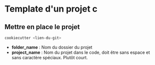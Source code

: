 # Template d'un projet c

## Mettre en place le projet

```bash
cookiecutter <lien-du-git> 
```

- **folder_name** : Nom du dossier du projet
- **project_name** : Nom du projet dans le code, doit être sans espace et sans caractère spéciaux. Plutôt court.